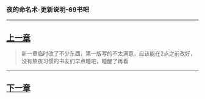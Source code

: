 ### 夜的命名术-更新说明-69书吧

--------
[上一章](./b4e3a9878b67c7f7d7717c19eac34511.md)
--------


>
>
>
>新一章临时改了不少东西，第一版写的不太满意，应该能在2点之前改好，没有熬夜习惯的书友们早点睡吧，睡醒了再看
>
>

--------
[下一章](./905f95d9296df14e304152aea6e83abb.md)
--------
